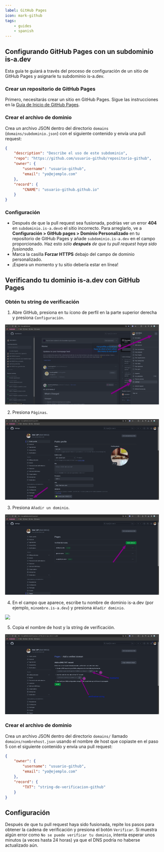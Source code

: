 ```yaml
---
label: GitHub Pages
icon: mark-github
tags:
    - guides
    - spanish
---
```


## Configurando GitHub Pages con un subdominio is-a.dev

Esta guía te guiará a través del proceso de configuración de un sitio de GitHub Pages y asignarle tu subdominio is-a.dev.

### Crear un repositorio de GitHub Pages

Primero, necesitarás crear un sitio en GitHub Pages. Sigue las instrucciones en la [Guía de Inicio de GitHub Pages](https://docs.github.com/es/pages/getting-started-with-github-pages).

### Crear el archivo de dominio

Crea un archivo JSON dentro del directorio `domains` (`domains/subdominio.json`) con el siguiente contenido y envía una pull request:

```json
{
    "description": "Describe el uso de este subdominio",
    "repo": "https://github.com/usuario-github/repositorio-github",
    "owner": {
        "username": "usuario-github",
        "email": "yo@ejemplo.com"
    },
    "record": {
        "CNAME": "usuario-github.github.io"
    }
}

```

### Configuración

- Después de que la pull request sea fusionada, podrías ver un error **404** en `subdominio.is-a.dev`o el sitio incorrecto. Para arreglarlo, ve a **Configuración > GitHub pages > Dominio Personalizado** en tu repositorio de GitHub Pages y añade `subdominio.is-a.dev` en el campo proporcionado. Haz esto _sólo **después** de que tu pull request haya sido fusionada._
- Marca la casilla **Forzar HTTPS** debajo del campo de dominio personalizado.
- ¡Espera un momento y tu sitio debería estar en línea!

## Verificando tu dominio is-a.dev con GitHub Pages

### Obtén tu string de verificación

1. Abre GitHub, presiona en tu ícono de perfil en la parte superior derecha y presiona `Configuración`.

![](../../media/github_pages_verification/step_1.png)

2. Presiona `Páginas`.

![](../../media/github_pages_verification/step_2.png)

3. Presiona `Añadir un dominio`.

![](../../media/github_pages_verification/step_3.png)

4. En el campo que aparece, escribe tu nombre de dominio is-a.dev (por ejemplo, `minombre.is-a.dev`) y presiona `Añadir dominio`.

![](../media/github_pages_verification/step_4.png)

5. Copia el nombre de host y la string de verificación.

![](../../media/github_pages_verification/step_5.png)

### Crear el archivo de dominio

Crea un archivo JSON dentro del directorio `domains/` llamado `domains/nombrehost.json` usando el nombre de host que copiaste en el paso 5 con el siguiente contenido y envía una pull request:

```json
{
    "owner": {
        "username": "usuario-github",
        "email": "yo@ejemplo.com"
    },
    "record": {
        "TXT": "string-de-verificacion-github"
    }
}
```

## Configuración

Después de que tu pull request haya sido fusionada, repite los pasos para obtener la cadena de verificación y presiona el botón `Verificar`.
Si muestra algún error como `No se puede verificar tu dominio`, intenta esperar unos minutos (a veces hasta 24 horas) ya que el DNS podría no haberse actualizado aún.